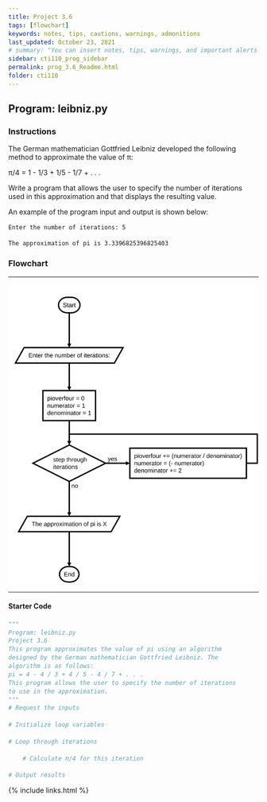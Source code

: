 ```yaml
---
title: Project 3.6
tags: [flowchart]
keywords: notes, tips, cautions, warnings, admonitions
last_updated: October 23, 2021
# summary: "You can insert notes, tips, warnings, and important alerts in your content. These notes are stored as shortcodes made available through the linksrefs.hmtl include."
sidebar: cti110_prog_sidebar
permalink: prog_3.6_Readme.html
folder: cti110
---
```

## Program: leibniz.py

### Instructions

The German mathematician Gottfried Leibniz developed the following method to approximate the value of π:

π/4 = 1 - 1/3 + 1/5 - 1/7 + . . .

Write a program that allows the user to specify the number of iterations used in this approximation and that displays the resulting value.

An example of the program input and output is shown below:

```text
Enter the number of iterations: 5

The approximation of pi is 3.3396825396825403
```

### Flowchart

---

![flowchart](../../images/cti110_p_3.6_leibniz.flowchart.svg)

---

#### Starter Code

```python
"""
Program: leibniz.py
Project 3.6
This program approximates the value of pi using an algorithm
designed by the German mathematician Gottfried Leibniz. The
algorithm is as follows:
pi = 4 - 4 / 3 + 4 / 5 - 4 / 7 + . . .
This program allows the user to specify the number of iterations
to use in the approximation.
"""
# Request the inputs

# Initialize loop variables

# Loop through iterations

    # Calculate π/4 for this iteration 

# Output results
```

{% include links.html %}
